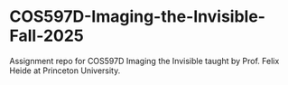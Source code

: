 # COS597D-Imaging-the-Invisible-Fall-2025
Assignment repo for COS597D Imaging the Invisible taught by Prof. Felix Heide at Princeton University.